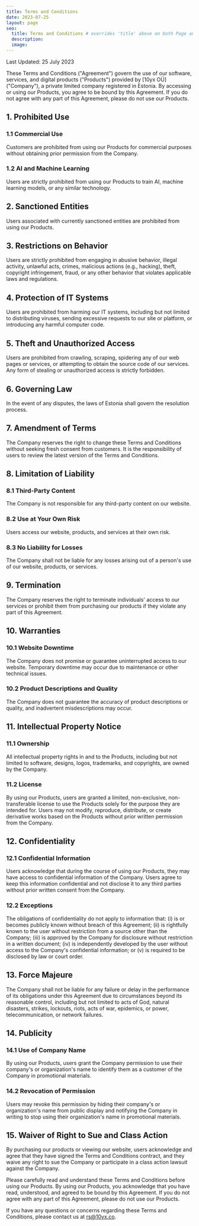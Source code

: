 ```yaml
---
title: Terms and Conditions
date: 2023-07-25
layout: page
seo:
  title: Terms and Conditions # overrides 'title' above on both Page and META
  description:
  image:
---
```


Last Updated: 25 July 2023

These Terms and Conditions ("Agreement") govern the use of our software, services, and digital products ("Products") provided by [10yx OÜ] ("Company"), a private limited company registered in Estonia. By accessing or using our Products, you agree to be bound by this Agreement. If you do not agree with any part of this Agreement, please do not use our Products.

## 1. Prohibited Use
### 1.1 Commercial Use
Customers are prohibited from using our Products for commercial purposes without obtaining prior permission from the Company.
### 1.2 AI and Machine Learning
Users are strictly prohibited from using our Products to train AI, machine learning models, or any similar technology.

## 2. Sanctioned Entities
Users associated with currently sanctioned entities are prohibited from using our Products.

## 3. Restrictions on Behavior
Users are strictly prohibited from engaging in abusive behavior, illegal activity, unlawful acts, crimes, malicious actions (e.g., hacking), theft, copyright infringement, fraud, or any other behavior that violates applicable laws and regulations.

## 4. Protection of IT Systems
Users are prohibited from harming our IT systems, including but not limited to distributing viruses, sending excessive requests to our site or platform, or introducing any harmful computer code.

## 5. Theft and Unauthorized Access
Users are prohibited from crawling, scraping, spidering any of our web pages or services, or attempting to obtain the source code of our services. Any form of stealing or unauthorized access is strictly forbidden.

## 6. Governing Law
In the event of any disputes, the laws of Estonia shall govern the resolution process.

## 7. Amendment of Terms
The Company reserves the right to change these Terms and Conditions without seeking fresh consent from customers. It is the responsibility of users to review the latest version of the Terms and Conditions.

## 8. Limitation of Liability
### 8.1 Third-Party Content
The Company is not responsible for any third-party content on our website.
### 8.2 Use at Your Own Risk
Users access our website, products, and services at their own risk.
### 8.3 No Liability for Losses
The Company shall not be liable for any losses arising out of a person's use of our website, products, or services.

## 9. Termination
The Company reserves the right to terminate individuals' access to our services or prohibit them from purchasing our products if they violate any part of this Agreement.

## 10. Warranties
### 10.1 Website Downtime
The Company does not promise or guarantee uninterrupted access to our website. Temporary downtime may occur due to maintenance or other technical issues.
### 10.2 Product Descriptions and Quality
The Company does not guarantee the accuracy of product descriptions or quality, and inadvertent misdescriptions may occur.

## 11. Intellectual Property Notice
### 11.1 Ownership
All intellectual property rights in and to the Products, including but not limited to software, designs, logos, trademarks, and copyrights, are owned by the Company.
### 11.2 License
By using our Products, users are granted a limited, non-exclusive, non-transferable license to use the Products solely for the purpose they are intended for. Users may not modify, reproduce, distribute, or create derivative works based on the Products without prior written permission from the Company.

## 12. Confidentiality
### 12.1 Confidential Information
Users acknowledge that during the course of using our Products, they may have access to confidential information of the Company. Users agree to keep this information confidential and not disclose it to any third parties without prior written consent from the Company.
### 12.2 Exceptions
The obligations of confidentiality do not apply to information that: (i) is or becomes publicly known without breach of this Agreement; (ii) is rightfully known to the user without restriction from a source other than the Company; (iii) is approved by the Company for disclosure without restriction in a written document; (iv) is independently developed by the user without access to the Company's confidential information; or (v) is required to be disclosed by law or court order.

## 13. Force Majeure
The Company shall not be liable for any failure or delay in the performance of its obligations under this Agreement due to circumstances beyond its reasonable control, including but not limited to acts of God, natural disasters, strikes, lockouts, riots, acts of war, epidemics, or power, telecommunication, or network failures.

## 14. Publicity
### 14.1 Use of Company Name
By using our Products, users grant the Company permission to use their company's or organization's name to identify them as a customer of the Company in promotional materials.
### 14.2 Revocation of Permission
Users may revoke this permission by hiding their company's or organization's name from public display and notifying the Company in writing to stop using their organization's name in promotional materials.

## 15. Waiver of Right to Sue and Class Action
By purchasing our products or viewing our website, users acknowledge and agree that they have signed the Terms and Conditions contract, and they waive any right to sue the Company or participate in a class action lawsuit against the Company.

Please carefully read and understand these Terms and Conditions before using our Products. By using our Products, you acknowledge that you have read, understood, and agreed to be bound by this Agreement. If you do not agree with any part of this Agreement, please do not use our Products.

If you have any questions or concerns regarding these Terms and Conditions, please contact us at rs@10yx.co.
